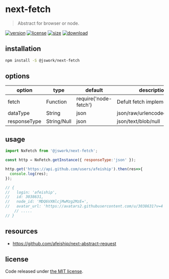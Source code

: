 # next-fetch
> Abstract for browser or node.

[![version][version-image]][version-url]
[![license][license-image]][license-url]
[![size][size-image]][size-url]
[![download][download-image]][download-url]

## installation
```bash
npm install -S @jswork/next-fetch
```

## options
| option       | type        | default               | description                       |
| ------------ | ----------- | --------------------- | --------------------------------- |
| fetch        | Function    | require('node-fetch') | Defult fetch implement            |
| dataType     | String      | json                  | json/raw/urlencoded/multipart     |
| responseType | String/Null | json                  | json/text/blob/null               |

## usage
```js
import NxFetch from '@jswork/next-fetch';

const http = NxFetch.getInstance({ responseType:'json' });

http.get('https://api.github.com/users/afeiship').then(res=>{
  console.log(res);
});

// {
//   login: 'afeiship',
//   id: 3038631,
//   node_id: 'MDQ6VXNlcjMwMzg2MzE=',
//   avatar_url: 'https://avatars2.githubusercontent.com/u/3038631?v=4',
    // .....
// }
```

## resources
- https://github.com/afeiship/next-abstract-request

## license
Code released under [the MIT license](https://github.com/afeiship/next-fetch/blob/master/LICENSE.txt).

[version-image]: https://img.shields.io/npm/v/@jswork/next-fetch
[version-url]: https://npmjs.org/package/@jswork/next-fetch

[license-image]: https://img.shields.io/npm/l/@jswork/next-fetch
[license-url]: https://github.com/afeiship/next-fetch/blob/master/LICENSE.txt

[size-image]: https://img.shields.io/bundlephobia/minzip/@jswork/next-fetch
[size-url]: https://github.com/afeiship/next-fetch/blob/master/dist/next-fetch.min.js

[download-image]: https://img.shields.io/npm/dm/@jswork/next-fetch
[download-url]: https://www.npmjs.com/package/@jswork/next-fetch
